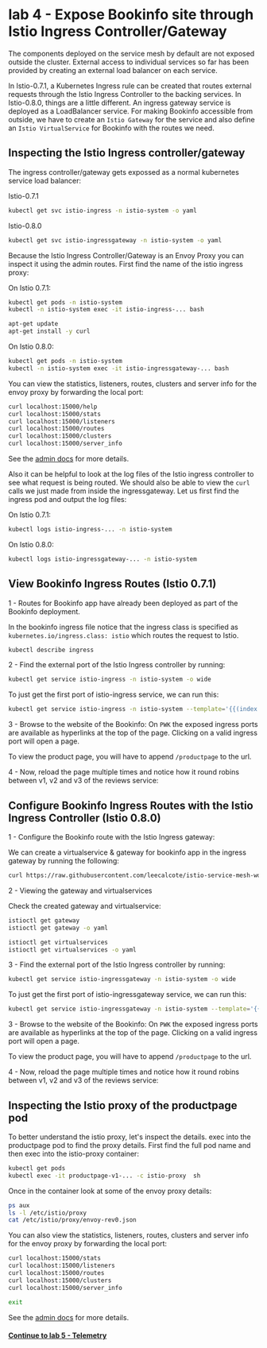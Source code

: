 # lab 4 - Expose Bookinfo site through Istio Ingress Controller/Gateway

The components deployed on the service mesh by default are not exposed outside the cluster. External access to individual services so far has been provided by creating an external load balancer on each service.

In Istio-0.7.1, a Kubernetes Ingress rule can be created that routes external requests through the Istio Ingress Controller to the backing services.
In Istio-0.8.0, things are a little different. An ingress gateway service is deployed as a LoadBalancer service. For making Bookinfo accessible from outside, we have to create an `Istio Gateway` for the service and also define an `Istio VirtualService` for Bookinfo with the routes we need.

## Inspecting the Istio Ingress controller/gateway

The ingress controller/gateway gets expossed as a normal kubernetes service load balancer:

Istio-0.7.1
```sh
kubectl get svc istio-ingress -n istio-system -o yaml
```

Istio-0.8.0
```sh
kubectl get svc istio-ingressgateway -n istio-system -o yaml
```

Because the Istio Ingress Controller/Gateway is an Envoy Proxy you can inspect it using the admin routes.  First find the name of the istio ingress proxy:

On Istio 0.7.1:
```sh
kubectl get pods -n istio-system
kubectl -n istio-system exec -it istio-ingress-... bash

apt-get update
apt-get install -y curl
```


On Istio 0.8.0:
```sh
kubectl get pods -n istio-system
kubectl -n istio-system exec -it istio-ingressgateway-... bash
```

You can view the statistics, listeners, routes, clusters and server info for the envoy proxy by forwarding the local port:

```sh
curl localhost:15000/help
curl localhost:15000/stats
curl localhost:15000/listeners
curl localhost:15000/routes
curl localhost:15000/clusters
curl localhost:15000/server_info
```

See the [admin docs](https://www.envoyproxy.io/docs/envoy/latest/operations/admin) for more details.

Also it can be helpful to look at the log files of the Istio ingress controller to see what request is being routed. We should also be able to view the `curl` calls we just made from inside the ingressgateway. Let us first find the ingress pod and output the log files:


On Istio 0.7.1:
```sh
kubectl logs istio-ingress-... -n istio-system
```

On Istio 0.8.0:
```sh
kubectl logs istio-ingressgateway-... -n istio-system
```

## View Bookinfo Ingress Routes (Istio 0.7.1)

1 - Routes for Bookinfo app have already been deployed as part of the Bookinfo deployment.

In the bookinfo ingress file notice that the ingress class is specified as   `kubernetes.io/ingress.class: istio` which routes the request to Istio.

```sh
kubectl describe ingress
```

2 - Find the external port of the Istio Ingress controller by running:

```sh
kubectl get service istio-ingress -n istio-system -o wide
```

To just get the first port of istio-ingress service, we can run this:
```sh
kubectl get service istio-ingress -n istio-system --template='{{(index .spec.ports 0).nodePort}}'
```

3 - Browse to the website of the Bookinfo: On `PWK` the exposed ingress ports are available as hyperlinks at the top of the page. Clicking on a valid ingress port will open a page.

To view the product page, you will have to append
`/productpage` to the url.


4 - Now, reload the page multiple times and notice how it round robins between v1, v2 and v3 of the reviews service:


## Configure Bookinfo Ingress Routes with the Istio Ingress Controller (Istio 0.8.0)


1 - Configure the Bookinfo route with the Istio Ingress gateway:

We can create a virtualservice & gateway for bookinfo app in the ingress gateway by running the following:

```sh
curl https://raw.githubusercontent.com/leecalcote/istio-service-mesh-workshop/master/deployment_files/istio-0.8.0/bookinfo-gateway.yaml | istioctl create -f - 
```

2 - Viewing the gateway and virtualservices

Check the created gateway and virtualservice:
```sh
istioctl get gateway
istioctl get gateway -o yaml

istioctl get virtualservices
istioctl get virtualservices -o yaml
```

3 - Find the external port of the Istio Ingress controller by running:

```sh
kubectl get service istio-ingressgateway -n istio-system -o wide
```

To just get the first port of istio-ingressgateway service, we can run this:
```sh
kubectl get service istio-ingressgateway -n istio-system --template='{{(index .spec.ports 0).nodePort}}'
```

3 - Browse to the website of the Bookinfo: On `PWK` the exposed ingress ports are available as hyperlinks at the top of the page. Clicking on a valid ingress port will open a page.

To view the product page, you will have to append
`/productpage` to the url.


4 - Now, reload the page multiple times and notice how it round robins between v1, v2 and v3 of the reviews service:


## Inspecting the Istio proxy of the productpage pod

To better understand the istio proxy, let's inspect the details.  exec into the productpage pod to find the proxy details.  First find the full pod name and then exec into the istio-proxy container:

```sh
kubectl get pods
kubectl exec -it productpage-v1-... -c istio-proxy  sh
```

Once in the container look at some of the envoy proxy details:

```sh
ps aux
ls -l /etc/istio/proxy
cat /etc/istio/proxy/envoy-rev0.json
```

You can also view the statistics, listeners, routes, clusters and server info for the envoy proxy by forwarding the local port:

```sh
curl localhost:15000/stats
curl localhost:15000/listeners
curl localhost:15000/routes
curl localhost:15000/clusters
curl localhost:15000/server_info

exit
```

See the [admin docs](https://www.envoyproxy.io/docs/envoy/v1.5.0/operations/admin) for more details.

#### [Continue to lab 5 - Telemetry](../lab-5/README.md)
